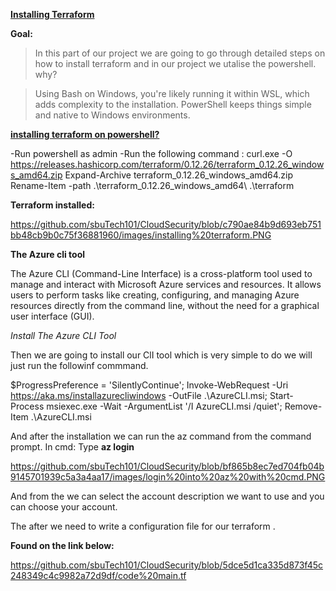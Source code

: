 <ins>**Installing Terraform**</ins>

**Goal:**

>In this part of our project we are going to go through detailed steps on how to install terraform and in our project we utalise the powershell.
why?

>Using Bash on Windows, you're likely running it within WSL, which adds complexity to the installation. PowerShell keeps things simple and native to Windows environments.

<ins>**installing terraform on powershell?**</ins>

-Run powershell as admin
-Run the following command : curl.exe -O https://releases.hashicorp.com/terraform/0.12.26/terraform_0.12.26_windows_amd64.zip
Expand-Archive terraform_0.12.26_windows_amd64.zip
Rename-Item -path .\terraform_0.12.26_windows_amd64\ .\terraform

**Terraform installed:**

https://github.com/sbuTech101/CloudSecurity/blob/c790ae84b9d693eb751bb48cb9b0c75f36881960/images/installing%20terraform.PNG


**The Azure cli tool**

The Azure CLI (Command-Line Interface) is a cross-platform tool used to manage and interact with Microsoft Azure services and resources. It allows users to perform tasks like creating, configuring, and managing Azure resources directly from the command line, without the need for a graphical user interface (GUI).

_Install The Azure CLI Tool_

Then we are going to install our ClI tool which is very simple to do we will just run the followinf commmand.

$ProgressPreference = 'SilentlyContinue'; Invoke-WebRequest -Uri https://aka.ms/installazurecliwindows -OutFile .\AzureCLI.msi; Start-Process msiexec.exe -Wait -ArgumentList '/I AzureCLI.msi /quiet'; Remove-Item .\AzureCLI.msi

And after the installation we can run the az command from the command prompt.
In cmd: Type **az login** 

https://github.com/sbuTech101/CloudSecurity/blob/bf865b8ec7ed704fb04b9145701939c5a3a4aa17/images/login%20into%20az%20with%20cmd.PNG


And from the we can select the account description we want to use and you can choose  your account.

The after we need to write a configuration file for our terraform .

**Found on the link below:**

https://github.com/sbuTech101/CloudSecurity/blob/5dce5d1ca335d873f45c248349c4c9982a72d9df/code%20main.tf



